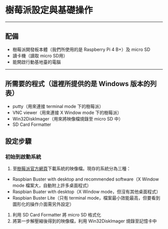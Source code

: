 # 樹莓派設定與基礎操作
---
## 配備
* 樹莓派開發板本體（我們所使用的是 Raspberry Pi 4 B+）及 micro SD
* 讀卡機（讀取 micro SD用）
* 能開啟行動基地臺的電腦
---
## 所需要的程式（這裡所提供的是 Windows 版本的列表）
* putty（用來連接 terminal mode 下的樹莓派）
* VNC viewer（用來連接 X Window mode 下的樹莓派）
* Win32DiskImager（用來將映像檔燒錄至 micro SD 中）
* SD Card Formatter

## 設定步驟

### 初始到啟動系統
1. 至[樹莓派官方網頁](https://www.raspberrypi.org/downloads/raspbian/)下載系統的映像檔。現存的系統分為三種：
  + Raspbian Buster with desktop and recommended software（X Window mode 檔案大，自動附上許多桌面程式）
  + Raspbian Buater with desktop（X Window mode，但沒有其他桌面程式）
  + Raspbian Buster Lite（只有 terminal mode，檔案最小效能最高，但要看到圖形化的操作介面需另外設定）
1. 利用 SD Card Formatter 將 micro SD 格式化
1. 將第一步解壓縮後得到的映像檔，利用 Win32DiskImager 燒錄至記憶卡中

